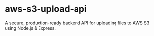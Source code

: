 # aws-s3-upload-api
A secure, production-ready backend API for uploading files to AWS S3 using Node.js &amp; Express.
